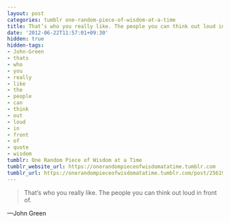 ```yaml
---
layout: post
categories: tumblr one-random-piece-of-wisdom-at-a-time
title: That’s who you really like. The people you can think out loud in front of.
date: '2012-06-22T11:57:01+09:30'
hidden: true
hidden-tags:
- John-Green
- thats
- who
- you
- really
- like
- the
- people
- can
- think
- out
- loud
- in
- front
- of
- quote
- wisdom
tumblr: One Random Piece of Wisdom at a Time
tumblr_website_url: https://onerandompieceofwisdomatatime.tumblr.com
tumblr_url: https://onerandompieceofwisdomatatime.tumblr.com/post/25619090746/thats-who-you-really-like-the-people-you-can
---
```

> That’s who you really like. The people you can think out loud in front of.

—John Green&nbsp;
